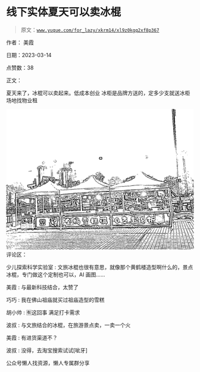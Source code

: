 # 线下实体夏天可以卖冰棍

> 原文：[`www.yuque.com/for_lazy/xkrm14/xl9z0kgq2xf8p367`](https://www.yuque.com/for_lazy/xkrm14/xl9z0kgq2xf8p367)



作者： 美霞



日期：2023-03-14



点赞数：38



正文：



夏天来了，冰棍可以卖起来。低成本创业 冰柜是品牌方送的，定多少支就送冰柜 场地找物业租



![](img/559a65a4a5b5530281affc7cea89027f.png)  <ne-p id="ud3c27af4" data-lake-id="ud3c27af4">评论区：



少儿探索科学实验室 : 文旅冰棍也很有意思，就像那个黄鹤楼造型啊什么的，景点冰棍，专门做这个定制也可以，AI 画图……



美霞 : 与最新科技结合，太赞了



巧巧 : 我在佛山祖庙就买过祖庙造型的雪糕



胡小帅 : 🈶这回事 满足打卡需求



波叔 : 与文旅结合的冰棍，在旅游景点卖，一卖一个火



美霞 : 有进货渠道不？



波叔 : 没得，去淘宝搜索试试[呲牙]



公众号懒人找资源，懒人专属群分享

</ne-p>